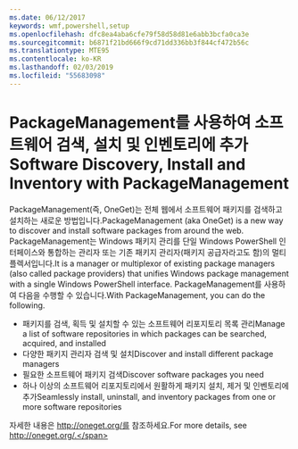 ```yaml
---
ms.date: 06/12/2017
keywords: wmf,powershell,setup
ms.openlocfilehash: dfc8ea4aba6cfe79f58d58d81e6abb3bcfa0ca3e
ms.sourcegitcommit: b6871f21bd666f9cd71dd336bb3f844cf472b56c
ms.translationtype: MTE95
ms.contentlocale: ko-KR
ms.lasthandoff: 02/03/2019
ms.locfileid: "55683098"
---
```

# <a name="software-discovery-install-and-inventory-with-packagemanagement"></a><span data-ttu-id="136f2-102">PackageManagement를 사용하여 소프트웨어 검색, 설치 및 인벤토리에 추가</span><span class="sxs-lookup"><span data-stu-id="136f2-102">Software Discovery, Install and Inventory with PackageManagement</span></span>

<span data-ttu-id="136f2-103">PackageManagement(즉, OneGet)는 전체 웹에서 소프트웨어 패키지를 검색하고 설치하는 새로운 방법입니다.</span><span class="sxs-lookup"><span data-stu-id="136f2-103">PackageManagement (aka OneGet) is a new way to discover and install software packages from around the web.</span></span> <span data-ttu-id="136f2-104">PackageManagement는 Windows 패키지 관리를 단일 Windows PowerShell 인터페이스와 통합하는 관리자 또는 기존 패키지 관리자(패키지 공급자라고도 함)의 멀티플렉서입니다.</span><span class="sxs-lookup"><span data-stu-id="136f2-104">It is a manager or multiplexor of existing package managers (also called package providers) that unifies Windows package management with a single Windows PowerShell interface.</span></span> <span data-ttu-id="136f2-105">PackageManagement를 사용하여 다음을 수행할 수 있습니다.</span><span class="sxs-lookup"><span data-stu-id="136f2-105">With PackageManagement, you can do the following.</span></span>

-   <span data-ttu-id="136f2-106">패키지를 검색, 획득 및 설치할 수 있는 소프트웨어 리포지토리 목록 관리</span><span class="sxs-lookup"><span data-stu-id="136f2-106">Manage a list of software repositories in which packages can be searched, acquired, and installed</span></span>
-   <span data-ttu-id="136f2-107">다양한 패키지 관리자 검색 및 설치</span><span class="sxs-lookup"><span data-stu-id="136f2-107">Discover and install different package managers</span></span>
-   <span data-ttu-id="136f2-108">필요한 소프트웨어 패키지 검색</span><span class="sxs-lookup"><span data-stu-id="136f2-108">Discover software packages you need</span></span>
-   <span data-ttu-id="136f2-109">하나 이상의 소프트웨어 리포지토리에서 원활하게 패키지 설치, 제거 및 인벤토리에 추가</span><span class="sxs-lookup"><span data-stu-id="136f2-109">Seamlessly install, uninstall, and inventory packages from one or more software repositories</span></span>

<span data-ttu-id="136f2-110">자세한 내용은 http://oneget.org/를 참조하세요.</span><span class="sxs-lookup"><span data-stu-id="136f2-110">For more details, see http://oneget.org/.</span></span>
